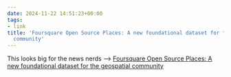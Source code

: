 ```yaml
---
date: 2024-11-22 14:51:23+00:00
tags:
- link
title: 'Foursquare Open Source Places: A new foundational dataset for the geospatial
  community'
---
```


This looks big for the news nerds --> [Foursquare Open Source Places: A new foundational dataset for the geospatial community](https://location.foursquare.com/resources/blog/products/foursquare-open-source-places-a-new-foundational-dataset-for-the-geospatial-community/)
